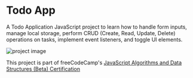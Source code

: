 # Todo App

<!-- DESCRIPTION-START -->
A Todo Application JavaScript project to learn how to handle form inputs, manage local storage, perform CRUD (Create, Read, Update, Delete) operations on tasks, implement event listeners, and toggle UI elements.
<!-- DESCRIPTION-END -->

![project image](https://res.cloudinary.com/dwguf4w1t/image/upload/v1722357674/Portfolio%20Projects/todo-app-js_a65vhx.png)

This project is part of freeCodeCamp's [JavaScript Algorithms and Data Structures (Beta) Certification](https://www.freecodecamp.org/learn/javascript-algorithms-and-data-structures-v8/)